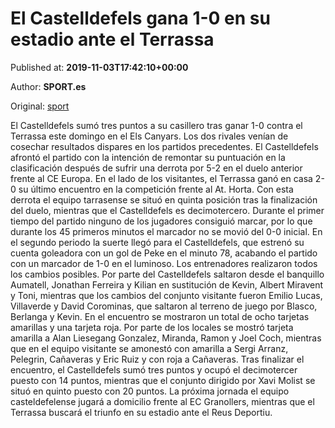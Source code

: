 
# El Castelldefels gana 1-0 en su estadio ante el Terrassa

Published at: **2019-11-03T17:42:10+00:00**

Author: **SPORT.es**

Original: [sport](https://www.sport.es/es/noticias/tercera-division/el-castelldefels-gana-1-0-en-su-estadio-ante-el-terrassa-7712890)

El Castelldefels sumó tres puntos a su casillero tras ganar 1-0 contra el Terrassa este domingo en el Els Canyars. Los dos rivales venían de cosechar resultados dispares en los partidos precedentes. El Castelldefels afrontó el partido con la intención de remontar su puntuación en la clasificación después de sufrir una derrota por 5-2 en el duelo anterior frente al CE Europa. En el lado de los visitantes, el Terrassa ganó en casa 2-0 su último encuentro en la competición frente al At. Horta. Con esta derrota el equipo tarrasense se situó en quinta posición tras la finalización del duelo, mientras que el Castelldefels es decimotercero.
Durante el primer tiempo del partido ninguno de los jugadores consiguió marcar, por lo que durante los 45 primeros minutos el marcador no se movió del 0-0 inicial.
En el segundo periodo la suerte llegó para el Castelldefels, que estrenó su cuenta goleadora con un gol de Peke en el minuto 78, acabando el partido con un marcador de 1-0 en el luminoso.
Los entrenadores realizaron todos los cambios posibles. Por parte del Castelldefels saltaron desde el banquillo Aumatell, Jonathan Ferreira y Kilian en sustitución de Kevin, Albert Miravent y Toni, mientras que los cambios del conjunto visitante fueron Emilio Lucas, Villaverde y David Corominas, que saltaron al terreno de juego por Blasco, Berlanga y Kevin.
En el encuentro se mostraron un total de ocho tarjetas amarillas y una tarjeta roja. Por parte de los locales se mostró tarjeta amarilla a Alan Liesegang Gonzalez, Miranda, Ramon y Joel Coch, mientras que en el equipo visitante se amonestó con amarilla a Sergi Arranz, Pelegrin, Cañaveras y Eric Ruiz y con roja a Cañaveras.
Tras finalizar el encuentro, el Castelldefels sumó tres puntos y ocupó el decimotercer puesto con 14 puntos, mientras que el conjunto dirigido por Xavi Molist se situó en quinto puesto con 20 puntos.
La próxima jornada el equipo casteldefelense jugará a domicilio frente al EC Granollers, mientras que el Terrassa buscará el triunfo en su estadio ante el Reus Deportiu.
